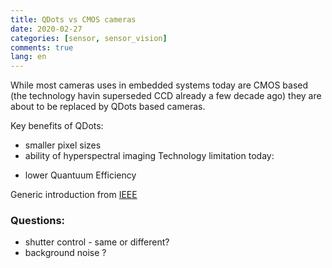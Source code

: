 ```yaml
---
title: QDots vs CMOS cameras
date: 2020-02-27
categories: [sensor, sensor_vision]
comments: true
lang: en
---
```


While most cameras uses in embedded systems today are CMOS based (the technology havin superseded CCD already a few decade ago) they are about to be replaced by QDots based cameras.

Key benefits of QDots: 
* smaller pixel sizes
* ability of hyperspectral imaging
Technology limitation today:
- lower Quantuum Efficiency

Generic introduction from [IEEE](https://spectrum.ieee.org/consumer-electronics/audiovideo/move-over-cmos-here-come-snapshots-by-quantum-dots)

### Questions:
* shutter control - same or different?
* background noise ?
